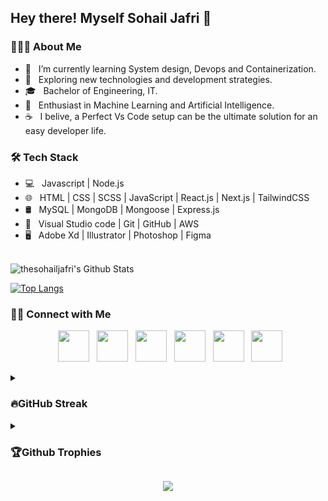 <h2> Hey there! Myself Sohail Jafri 👋</h2>

<h3> 👨🏻‍💻 About Me </h3>

- 🔭 &nbsp; I’m currently learning System design, Devops and Containerization.
- 🤔 &nbsp; Exploring new technologies and development strategies.
- 🎓 &nbsp; Bachelor of Engineering, IT.
- 🌱 &nbsp; Enthusiast in Machine Learning and Artificial Intelligence.
- ☕ &nbsp; I belive, a Perfect Vs Code setup can be the ultimate solution for an easy developer life. 

<h3>🛠 Tech Stack</h3>

- 💻 &nbsp; Javascript | Node.js
- 🌐 &nbsp; HTML | CSS | SCSS | JavaScript | React.js | Next.js | TailwindCSS
- 🛢 &nbsp; MySQL | MongoDB | Mongoose | Express.js 
- 🔧 &nbsp; Visual Studio code | Git | GitHub | AWS
- 🖥 &nbsp; Adobe Xd | Illustrator | Photoshop | Figma

<br>
<img align="center" src="https://github-readme-stats.vercel.app/api?username=thesohailjafri&include_all_commits=true&count_private=true&show_icons=true&line_height=20&theme=algolia" alt="thesohailjafri's Github Stats">
</br>

[![Top Langs](https://github-readme-stats.vercel.app/api/top-langs/?username=thesohailjafri&layout=compact&theme=algolia)](https://github.com/thesohailjafri/github-readme-stats)

<h3> 🤝🏻 Connect with Me </h3>
<p align="center">
&nbsp; <a href="mailto:thesohailjafri@gmail.com" target="_blank" rel="noopener noreferrer"><img src="https://img.icons8.com/nolan/64/new-post.png"  width="50" /></a>
&nbsp; <a href="https://www.instagram.com/thesohailjafri/" target="_blank" rel="noopener noreferrer"><img src="https://img.icons8.com/nolan/64/instagram-new.png" width="50" /></a>  
&nbsp; <a href="https://www.facebook.com/sohail.jafri.908/" target="_blank" rel="noopener noreferrer"><img src="https://img.icons8.com/nolan/64/facebook.png" width="50" /></a>
&nbsp; <a href="https://twitter.com/thesohailjafri/" target="_blank" rel="noopener noreferrer"><img src="https://img.icons8.com/nolan/64/twitter-squared.png" width="50" /></a>
&nbsp; <a href="https://www.linkedin.com/in/thesohailjafri/" target="_blank" rel="noopener noreferrer"><img src="https://img.icons8.com/nolan/64/linkedin.png" width="50" /></a>
&nbsp; <a href="https://thesohailjafri.com" target="_blank" rel="noopener noreferrer"><img src="https://img.icons8.com/nolan/64/web-design.png" width="50" /></a>
</p>

<details>
  <summary><h3>🔥GitHub Streak</h3></summary>
  <br/>
   <a href="https://github.com/thesohailjafri/github-readme-streak-stats">
   <img title="🔥 Get streak stats for your profile at git.io/streak-stats" alt="thesohailjafri's streak" src="https://github-readme-streak-stats.herokuapp.com/?user=thesohailjafri&theme=algolia"/>
  </a>
  <br/>
</details>                                                                          
<details>
   <summary><h3>🏆Github Trophies</h3></summary>
   <br/>
  <img alt="thesohailjafri's Activity Graph" src="https://github-profile-trophy.vercel.app/?username=thesohailjafri&theme=algolia" />
</details>  
<p align="center">
<img src="https://visitor-badge.laobi.icu/badge?page_id=thesohailjafri" id="counter">
</p>

